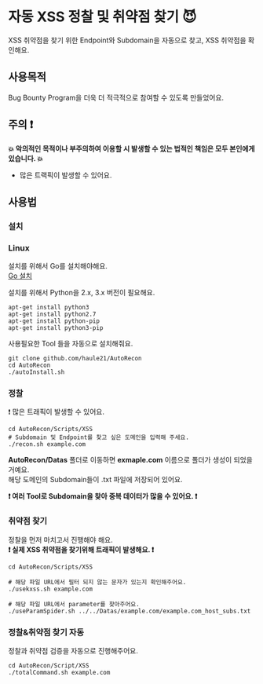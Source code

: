 # 자동 XSS 정찰 및 취약점 찾기 :smiling_imp:
XSS 취약점을 찾기 위한 Endpoint와 Subdomain을 자동으로 찾고, XSS 취약점을 확인해요.

## 사용목적
Bug Bounty Program을 더욱 더 적극적으로 참여할 수 있도록 만들었어요.

## 주의 :exclamation:
**:boom: 악의적인 목적이나 부주의하여 이용할 시 발생할 수 있는 법적인 책임은 모두 본인에게 있습니다. :boom:**
- 많은 트랙픽이 발생할 수 있어요.

## 사용법
### 설치
### **Linux**  
설치를 위해서 Go를 설치해야해요.  
[Go 설치](https://go.dev/doc/install)  
  
  
설치를 위해서 Python을 2.x, 3.x 버전이 필요해요.
```
apt-get install python3
apt-get install python2.7
apt-get install python-pip
apt-get install python3-pip
```

사용필요한 Tool 들을 자동으로 설치해줘요.
```
git clone github.com/haule21/AutoRecon
cd AutoRecon  
./autoInstall.sh
```

### 정찰
 :exclamation: 많은 트래픽이 발생할 수 있어요.
```
cd AutoRecon/Scripts/XSS
# Subdomain 및 Endpoint를 찾고 싶은 도메인을 입력해 주세요.
./recon.sh example.com
```
__AutoRecon/Datas__ 폴더로 이동하면 __exmaple.com__ 이름으로 폴더가 생성이 되었을거예요.  
해당 도메인의 Subdomain들이 .txt 파일에 저장되어 있어요.
  
**:exclamation: 여러 Tool로 Subdomain을 찾아 중복 데이터가 많을 수 있어요. :exclamation:** 

### 취약점 찾기
 정찰을 먼저 마치고서 진행해야 해요.  
**:exclamation: 실제 XSS 취약점을 찾기위해 트래픽이 발생해요. :exclamation:**
```
cd AutoRecon/Scripts/XSS

# 해당 파일 URL에서 필터 되지 않는 문자가 있는지 확인해주어요.
./usekxss.sh example.com

# 해당 파일 URL에서 parameter를 찾아주어요.
./useParamSpider.sh ../../Datas/example.com/example.com_host_subs.txt
```

### 정찰&취약점 찾기 자동
정찰과 취약점 검증을 자동으로 진행해주어요.
```
cd AutoRecon/Script/XSS
./totalCommand.sh example.com
```



